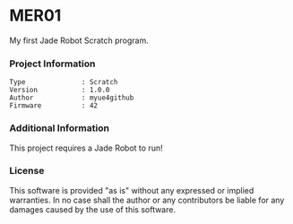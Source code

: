 MER01
================

My first Jade Robot Scratch program.

### Project Information
```
Type              : Scratch
Version           : 1.0.0
Author            : myue4github
Firmware          : 42
```

### Additional Information
This project requires a Jade Robot to run!

### License
This software is provided "as is" without any expressed or implied warranties.  In no case shall the author or any contributors be liable for any damages caused by the use of this software.

